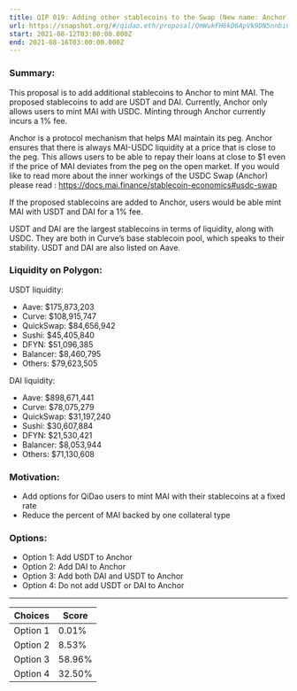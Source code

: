 ```yaml
---
title: QIP 019: Adding other stablecoins to the Swap (New name: Anchor) 
url: https://snapshot.org/#/qidao.eth/proposal/QmWukFH6kD6ApVk9DN5nnbiGyR4MdUjCwSq4AjTpSrtFeA
start: 2021-08-12T03:00:00.000Z
end: 2021-08-16T03:00:00.000Z
---
```

### Summary:
This proposal is to add additional stablecoins to Anchor to mint MAI. The proposed stablecoins to add are USDT and DAI. Currently, Anchor only allows users to mint MAI with USDC. Minting through Anchor currently incurs a 1% fee.

Anchor is a protocol mechanism that helps MAI maintain its peg. Anchor ensures that there is always MAI-USDC liquidity at a price that is close to the peg. This allows users to be able to repay their loans at close to $1 even if the price of MAI deviates from the peg on the open market. If you would like to read more about the inner workings of the USDC Swap (Anchor) please read : https://docs.mai.finance/stablecoin-economics#usdc-swap 

If the proposed stablecoins are added to Anchor, users would be able mint MAI with USDT and DAI for a 1% fee. 

USDT and DAI are the largest stablecoins in terms of liquidity, along with USDC. They are both in Curve’s base stablecoin pool, which speaks to their stability. USDT and DAI are also listed on Aave.

### Liquidity on Polygon:

USDT liquidity:
* Aave: $175,873,203
* Curve: $108,915,747
* QuickSwap: $84,656,942
* Sushi: $45,405,840
* DFYN: $51,096,385
* Balancer: $8,460,795
* Others: $79,623,505

DAI liquidity:
* Aave: $898,671,441
* Curve: $78,075,279
* QuickSwap: $31,197,240
* Sushi: $30,607,884
* DFYN: $21,530,421
* Balancer: $8,053,944
* Others: $71,130,608

### Motivation:
* Add options for QiDao users to mint MAI with their stablecoins at a fixed rate
* Reduce the percent of MAI backed by one collateral type

### Options:
* Option 1: Add USDT to Anchor 
* Option 2: Add DAI to Anchor
* Option 3: Add both DAI and USDT to Anchor
* Option 4: Do not add USDT or DAI to Anchor

---
| Choices | Score |
| --- | --- |
| Option 1 | 0.01% |
| Option 2 | 8.53% |
| Option 3 | 58.96% |
| Option 4 | 32.50% |

